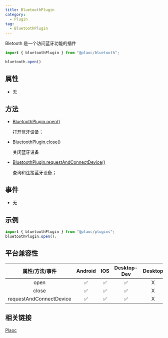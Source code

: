 ```yaml
---
title: BluetoothPlugin
category:
  - Plugin
tag:
  - BluetoothPlugin
---
```


Bletooth 是一个访问蓝牙功能的插件

```javascript
import { bluetoothPlugin } from "@plaoc/bluetooth";

bluetooth.open()
```


## 属性
  - 无


## 方法
  - [BluetoothPlugin.open()](./open.md)

    打开蓝牙设备；

  - [BluetoothPlugin.close()](./close.md)

    关闭蓝牙设备


  - [BluetoothPlugin.requestAndConnectDevice()](./request-and-connect-device.md)

    查询和连接蓝牙设备；

## 事件

  - 无


## 示例
```js 
import { bluetoothPlugin } from "@plaoc/plugins";
bluetoothPlugin.open();
```


## 平台兼容性


| 属性/方法/事件            | Android | IOS | Desktop-Dev | Desktop |
|:-----------------------:|:-------:|:---:|:-----------:|:-------:|
| open                    | ✅      | ✅  | ✅          | X       |
| close                   | ✅      | ✅  | ✅          | X       |
| requestAndConnectDevice | ✅      | ✅  | ✅          | X       |
 


## 相关链接

[Plaoc](../../)

